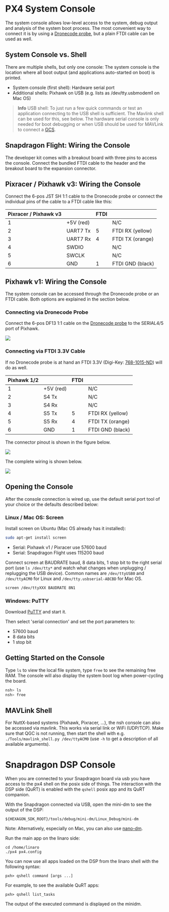 # PX4 System Console

The system console allows low-level access to the system, debug output and analysis of the system boot process. The most convenient way to connect it is by using a [Dronecode probe](http://nicadrone.com/index.php?id_product=65&controller=product), but a plain FTDI cable can be used as well.

## System Console vs. Shell

There are multiple shells, but only one console: The system console is the location where all boot output (and applications auto-started on boot) is printed.

  * System console (first shell): Hardware serial port
  * Additional shells: Pixhawk on USB (e.g. lists as /dev/tty.usbmodem1 on Mac OS)

> **Info**
> USB shell: To just run a few quick commands or test an application connecting to the USB
> shell is sufficient. The Mavlink shell can be used for this, see below.
> The hardware serial console is only needed for boot debugging or when USB should be used
> for MAVLink to connect a [GCS](qgroundcontrol-intro.md).

## Snapdragon Flight: Wiring the Console

The developer kit comes with a breakout board with three pins to access the console. Connect the bundled FTDI cable to the header and the breakout board to the expansion connector.

## Pixracer / Pixhawk v3: Wiring the Console

Connect the 6-pos JST SH 1:1 cable to the Dronecode probe or connect the individual pins of the cable to a FTDI cable like this:

| Pixracer / Pixhawk v3  |         | FTDI    |        |
| -- | -- | -- | -- |
|1         | +5V (red)     |         | N/C    |
|2         | UART7 Tx      | 5       | FTDI RX (yellow)  |
|3         | UART7 Rx      | 4       | FTDI TX (orange)  |
|4         | SWDIO      |         | N/C   |
|5         | SWCLK      |         | N/C   |
|6         | GND     | 1       | FTDI GND (black)   |

## Pixhawk v1: Wiring the Console

The system console can be accessed through the Dronecode probe or an FTDI cable. Both options are explained in the section below.

### Connecting via Dronecode Probe

Connect the 6-pos DF13 1:1 cable on the [Dronecode probe](http://nicadrone.com/index.php?id_product=65&controller=product) to the SERIAL4/5 port of Pixhawk.

![](images/console/dronecode_probe.jpg)

### Connecting via FTDI 3.3V Cable

If no Dronecode probe is at hand an FTDI 3.3V (Digi-Key: [768-1015-ND](http://www.digikey.com/product-detail/en/TTL-232R-3V3/768-1015-ND/1836393)) will do as well.

| Pixhawk 1/2  |         | FTDI    |        |
| -- | -- | -- | -- |
|1         | +5V (red)     |         | N/C    |
|2         | S4 Tx      |         | N/C   |
|3         | S4 Rx      |         | N/C   |
|4         | S5 Tx      | 5       | FTDI RX (yellow)   |
|5         | S5 Rx      | 4       | FTDI TX (orange)   |
|6         | GND     | 1       | FTDI GND (black)   |

The connector pinout is shown in the figure below.

![](images/console/console_connector.jpg)

The complete wiring is shown below.

![](images/console/console_debug.jpg)

## Opening the Console

After the console connection is wired up, use the default serial port tool of your choice or the defaults described below:

### Linux / Mac OS: Screen

Install screen on Ubuntu (Mac OS already has it installed):

<div class="host-code"></div>

```bash
sudo apt-get install screen
```

  * Serial: Pixhawk v1 / Pixracer use 57600 baud
  * Serial: Snapdragon Flight uses 115200 baud

Connect screen at BAUDRATE baud, 8 data bits, 1 stop bit to the right serial port (use `ls /dev/tty*` and watch what changes when unplugging / replugging the USB device). Common names are `/dev/ttyUSB0` and `/dev/ttyACM0` for Linux and `/dev/tty.usbserial-ABCBD` for Mac OS.

<div class="host-code"></div>

```bash
screen /dev/ttyXXX BAUDRATE 8N1
```

### Windows: PuTTY

Download [PuTTY](http://www.chiark.greenend.org.uk/~sgtatham/putty/download.html) and start it.

Then select 'serial connection' and set the port parameters to:

  * 57600 baud
  * 8 data bits
  * 1 stop bit

## Getting Started on the Console

Type `ls` to view the local file system, type `free` to see the remaining free RAM. The console will also display the system boot log when power-cycling the board.

```bash
nsh> ls
nsh> free
```

## MAVLink Shell
For NuttX-based systems (Pixhawk, Pixracer, ...), the nsh console can also be
accessed via mavlink. This works via serial link or WiFi (UDP/TCP). Make sure
that QGC is not running, then start the shell with e.g.
`./Tools/mavlink_shell.py /dev/ttyACM0` (use `-h` to get a description of all
available arguments).

# Snapdragon DSP Console
When you are connected to your Snapdragon board via usb you have access to the px4 shell on the posix side of things.
The interaction with the DSP side (QuRT) is enabled with the `qshell` posix app and its QuRT companion.

With the Snapdragon connected via USB, open the mini-dm to see the output of the DSP:
```
${HEXAGON_SDK_ROOT}/tools/debug/mini-dm/Linux_Debug/mini-dm
```

Note: Alternatively, especially on Mac, you can also use [nano-dm](https://github.com/kevinmehall/nano-dm).

Run the main app on the linaro side:
```
cd /home/linaro
./px4 px4.config
```

You can now use all apps loaded on the DSP from the linaro shell with the following syntax:
```
pxh> qshell command [args ...]
```

For example, to see the available QuRT apps:
```
pxh> qshell list_tasks
```

The output of the executed command is displayed on the minidm.
